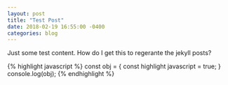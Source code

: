```yaml
---
layout: post
title: "Test Post"
date: 2018-02-19 16:55:00 -0400
categories: blog
---
```

Just some test content. How do I get this to regerante the jekyll posts?

{% highlight javascript %}
const obj = {
  const highlight javascript = true;
}
console.log(obj);
{% endhighlight %}

[WhatIsThis?]: http://www.google.com
[Do Spaces Work?]: http://www.google.com
[IsHttpRequired?]: www.google.com
[DoesItOnlyWorkWithNoQuestionMark]: http://www.google.com

